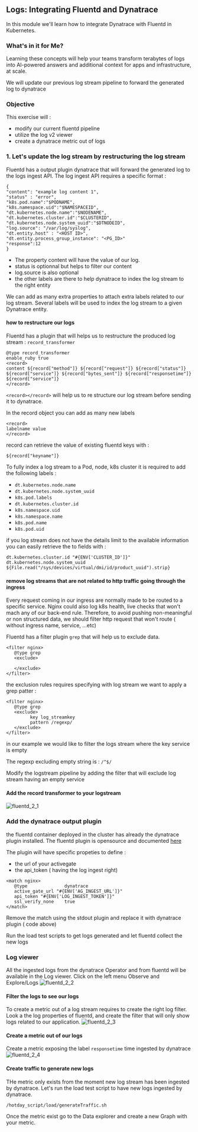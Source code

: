 ## Logs: Integrating Fluentd and Dynatrace

In this module we'll learn how to integrate Dynatrace with Fluentd in Kubernetes.

### What's in it for Me?
Learning these concepts will help your teams transform terabytes of logs into AI-powered answers and additional context for apps and infrastructure, at scale. 

We will update our previous log stream pipeline to forward the generated log to dynatrace

### Objective
This exercise will :
* modify our current fluentd pipeline
* utilize the log v2 viewer
* create a dynatrace metric out of logs

### 1. Let's update the log stream by restructuring the log stream

Fluentd has a output plugin dynatrace that will forward the generated log to the logs ingest API.
The log ingest API requires a specific format :
 ```
{
"content": "example log content 1",
"status" : "error",
"k8s.pod.name":"$PODNAME",
"k8s.namespace.uid":"$NAMESPACEID",
"dt.kubernetes.node.name":"$NODENAME",
"dt.kubernetes.cluster.id":"$CLUSTERID",
"dt.kubernetes.node.system_uuid":"$DTNODEID",
"log.source": "/var/log/syslog",
"dt.entity.host" : "<HOST ID>",
"dt.entity.process_group_instance": "<PG_ID>"
"response":12
}
 ```
* The property content will have the value of our log.
* status is optionnal but helps to filter our content
* log.source is also optional
* the other labels are there to help dynatrace to index the log stream to the right entity

We can add as many extra properties to attach extra labels related to our log stream.
Several labels will be used to index the log stream to a given Dynatrace entity.
  
#### how to restructure our logs 

Fluentd has a plugin that will helps us to restructure the produced log stream : `record_transformer`
 ```
@type record_transformer
enable_ruby true
<record>
content ${record["method"]} ${record["request"]} ${record["status"]} ${record["service"]} ${record["bytes_sent"]} ${record["responsetime"]} ${record["service"]}
</record>
 ```
`<record></record>` will help us to re structure our log stream before sending it to dynatrace.

In the record object you can add as many new labels
 ```
<record>
labelname value
</record>
 ```
record can retrieve the value of existing fluentd keys with :
 ```
${record["keyname"]}
 ```
To fully index a log stream to a Pod, node, k8s cluster it is required to add the following labels :
* `dt.kubernetes.node.name`
* `dt.kubernetes.node.system_uuid` 
* `k8s.pod.labels`
* `dt.kubernetes.cluster.id` 
* `k8s.namespace.uid`
* `k8s.namespace.name`
* `k8s.pod.name` 
* `k8s.pod.uid` 

if you log stream does not have the details limit to the available information
you can easily retrieve the to fields with :
 ```
dt.kubernetes.cluster.id "#{ENV['CLUSTER_ID']}"
dt.kubernetes.node.system_uuid ${File.read("/sys/devices/virtual/dmi/id/product_uuid").strip}
 ```
#### remove log streams that are not related to http traffic going through the ingress

Every request coming in our ingress are normally made to be routed to a specific service.
Nginx could also log k8s health, live checks that won't mach any of our back-end rule.
Therefore, to avoid pushing non-meaningful or non structured data, we should filter http request that won't route ( without ingress name, service, ...etc)

Fluentd has a filter plugin `grep` that will help us to exclude data.
 ```
<filter nginx>
    @type grep
    <exclude>
           
    </exclude>
</filter>
 ```
the exclusion rules requires specifying with log stream we want to apply a grep patter :
 ```
<filter nginx>
    @type grep
    <exclude>
          key log_streamkey
          pattern /regexp/
    </exclude>
</filter>
 ```
in our example we would like to filter the logs stream where the key service is empty

The regexp excluding empty string is : `/^$/`

Modify the logstream pipeline by adding the filter that will exclude log stream having an empty service

#### Add the record transformer to your logstream 
![fluentd_2_1](../../assets/images/dt_fluentd_record_transformer.png)

### Add the dynatrace output plugin

the fluentd container deployed in the cluster has already the dynatrace plugin installed.
The fluentd plugin is opensource and documented [here](https://github.com/dynatrace-oss/fluent-plugin-dynatrace)

The plugin will have specific propeties to define :
* the url of your activegate
* the api_token ( having the log ingest right)
 ```
<match nginx>
    @type              dynatrace
    active_gate_url "#{ENV['AG_INGEST_URL']}"
    api_token "#{ENV['LOG_INGEST_TOKEN']}"
    ssl_verify_none    true
</match>
 ```
Remove the match using the stdout plugin and replace it with dynatrace plugin ( code above)

Run the load test scripts to get logs generated and let fluentd collect the new logs 

### Log viewer
All the ingested logs from the dynatrace Operator and from fluentd will be available in the Log viewer.
Click on the left menu Observe and Explore/Logs
![fluentd_2_2](../../assets/images/dt_fluentd_logviewer.png)

#### Filter the logs to see our logs
To create a metric out of a log stream requires to create the right log filter.
Look a the log properties of fluentd, and create the filter that will only show logs related to our application.
![fluentd_2_3](../../assets/images/dt_fluentd_log_detail.png)

#### Create a metric out of our logs
Create a metric exposing the label `responsetime` time ingested by dynatrace
![fluentd_2_4](../../assets/images/dt_fluentd_log_create_metric.png)

#### Create traffic to generate new logs

THe metric only exists from the moment new log stream has been ingested by dynatrace.
Let's run the load test script to have new logs ingested by dynatrace.
```
/hotday_script/load/generateTraffic.sh
```
Once the metric exist go to the Data explorer and create a new Graph with your metric.
